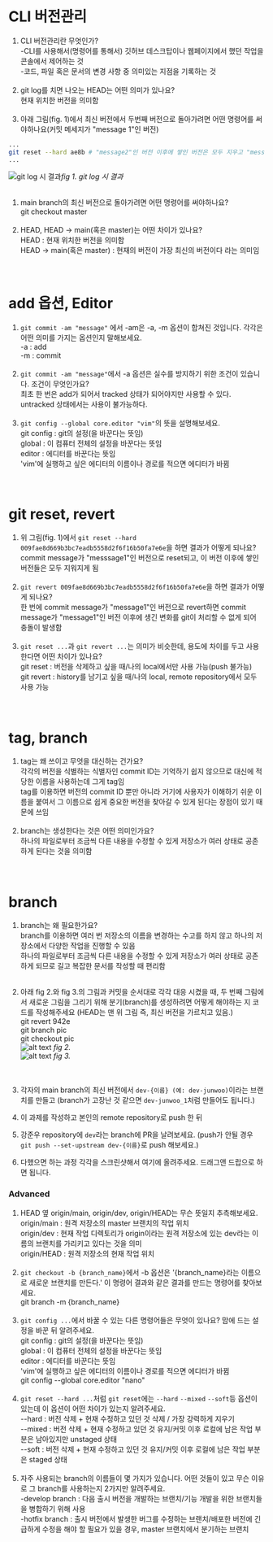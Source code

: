 # CLI 버전관리
1. CLI 버전관리란 무엇인가?<br>
   -CLI를 사용해서(명령어를 통해서) 깃허브 데스크탑이나 웹페이지에서 했던 작업을 콘솔에서 제어하는 것<br>
   -코드, 파일 혹은 문서의 변경 사항 중 의미있는 지점을 기록하는 것<br><br>
2. git log를 치면 나오는 HEAD는 어떤 의미가 있나요?<br>
   현재 위치한 버전을 의미함<br><br>
3. 아래 그림(fig. 1)에서 최신 버전에서 두번째 버전으로 돌아가려면 어떤 명령어를 써야하나요(커밋 메세지가 "message 1"인 버전)<br>
```bash
...
git reset --hard ae8b # "message2"인 버전 이후에 쌓인 버전은 모두 지우고 "message2"인 버전으로 돌아감
...
```
![git log 시 결과](./sources/commit_log1.png)*fig 1. git log 시 결과* <br><br>

1. main branch의 최신 버전으로 돌아가려면 어떤 명령어를 써야하나요?<br>
   git checkout master<br><br>
2. HEAD, HEAD -> main(혹은 master)는 어떤 차이가 있나요?<br>
   HEAD : 현재 위치한 버전을 의미함<br>
   HEAD -> main(혹은 master) : 현재의 버전이 가장 최신의 버전이다 라는 의미임<br><br><br>

# add 옵션, Editor
1. `git commit -am "message"` 에서 -am은 -a, -m 옵션이 합쳐진 것입니다. 각각은 어떤 의미를 가지는 옵션인지 말해보세요.<br>
   -a : add<br>
   -m : commit<br><br>
2. `git commit -am "message"`에서 -a 옵션은 실수를 방지하기 위한 조건이 있습니다. 조건이 무엇인가요?<br>
   최초 한 번은 add가 되어서 tracked 상태가 되어야지만 사용할 수 있다. untracked 상태에서는 사용이 불가능하다.<br><br>
3. `git config --global core.editor "vim"`의 뜻을 설명해보세요.<br>
   git config : git의 설정(을 바꾼다는 뜻임)<br>
   global : 이 컴퓨터 전체의 설정을 바꾼다는 뜻임<br>
   editor : 에디터를 바꾼다는 뜻임<br>
   'vim'에 실행하고 싶은 에디터의 이름이나 경로를 적으면 에디터가 바뀜<br><br><br>

# git reset, revert
1. 위 그림(fig. 1)에서 `git reset --hard 009fae8d669b3bc7eadb5558d2f6f16b50fa7e6e`을 하면 결과가 어떻게 되나요?<br>
   commit message가 "messsage1"인 버전으로 reset되고, 이 버전 이후에 쌓인 버전들은 모두 지워지게 됨<br><br>
2. `git revert 009fae8d669b3bc7eadb5558d2f6f16b50fa7e6e`을 하면 결과가 어떻게 되나요?<br>
   한 번에 commit message가 "message1"인 버전으로 revert하면 commit message가 "message1"인 버전 이후에 생긴 변화를 git이 처리할 수 없게 되어 충돌이 발생함<br><br>
3. `git reset ...`과 `git revert ...`는 의미가 비슷한데, 용도에 차이를 두고 사용한다면 어떤 차이가 있나요?<br>
   git reset : 버전을 삭제하고 싶을 때/나의 local에서만 사용 가능(push 불가능)<br>
   git revert : history를 남기고 싶을 때/나의 local, remote repository에서 모두 사용 가능<br><br><br>

# tag, branch
1. tag는 왜 쓰이고 무엇을 대신하는 건가요?<br>
   각각의 버전을 식별하는 식별자인 commit ID는 기억하기 쉽지 않으므로 대신에 적당한 이름을 사용하는데 그게 tag임<br>
   tag를 이용하면 버전의 commit ID 뿐만 아니라 거기에 사용자가 이해하기 쉬운 이름을 붙여서 그 이름으로 쉽게 중요한 버전을 찾아갈 수 있게 된다는 장점이 있기 때문에 쓰임<br><br>
2. branch는 생성한다는 것은 어떤 의미인가요?<br>
   하나의 파일로부터 조금씩 다른 내용을 수정할 수 있게 저장소가 여러 상태로 공존하게 된다는 것을 의미함<br><br><br>

# branch
1. branch는 왜 필요한가요?<br>
   branch를 이용하면 여러 번 저장소의 이름을 변경하는 수고를 하지 않고 하나의 저장소에서 다양한 작업을 진행할 수 있음<br>
   하나의 파일로부터 조금씩 다른 내용을 수정할 수 있게 저장소가 여러 상태로 공존하게 되므로 길고 복잡한 문서를 작성할 때 편리함<br><br>
2. 아래 fig 2.와 fig 3.의 그림과 커밋을 순서대로 각각 대응 시켰을 때, 두 번째 그림에서 새로운 그림을 그리기 위해 분기(branch)를 생성하려면 어떻게 해야하는 지 코드를 작성해주세요 (HEAD는 맨 위 그림 즉, 최신 버전을 가르치고 있음.)<br>
   git revert 942e<br>
   git branch pic<br>
   git checkout pic<br>
![alt text](./sources/log_visualization.png) *fig 2.*<br>
![alt text](./sources/commit_log2.png) *fig 3.*<br><br><br>

1. 각자의 main branch의 최신 버전에서 `dev-{이름} (예: dev-junwoo)`이라는 브랜치를 만들고 (branch가 고장난 것 같으면 `dev-junwoo_1`처럼 만들어도 됩니다.)<br>
2. 이 과제를 작성하고 본인의 remote repository로 push 한 뒤<br>
3. 강준우 repository에 `dev`라는 branch에 PR을 날려보세요. (push가 안될 경우 `git push --set-upstream dev-{이름}`로 push 해보세요.)<br>
4. 다했으면 하는 과정 각각을 스크린샷해서 여기에 올려주세요. 드래그앤 드랍으로 하면 됩니다.<br>

### Advanced
1. HEAD 옆 origin/main, origin/dev, origin/HEAD는 무슨 뜻일지 추측해보세요.<br>
   origin/main : 원격 저장소의 master 브랜치의 작업 위치<br>
   origin/dev : 현재 작업 디렉토리가 origin이라는 원격 저장소에 있는 dev라는 이름의 브랜치를 가리키고 있다는 것을 의미<br>
   origin/HEAD : 원격 저장소의 현재 작업 위치<br><br>
2. `git checkout -b {branch_name}`에서 -b 옵션은 '{branch_name}라는 이름으로 새로운 브랜치를 만든다.' 이 명령어 결과와 같은 결과를 만드는 명령어를 찾아보세요.<br>
   git branch -m {branch_name}<br><br>
3. `git config ...`에서 바꿀 수 있는 다른 명령어들은 무엇이 있나요? 맘에 드는 설정을 바꾼 뒤 알려주세요.<br>
   git config : git의 설정(을 바꾼다는 뜻임)<br>
   global : 이 컴퓨터 전체의 설정을 바꾼다는 뜻임<br>
   editor : 에디터를 바꾼다는 뜻임<br>
   'vim'에 실행하고 싶은 에디터의 이름이나 경로를 적으면 에디터가 바뀜<br>
   git config --global core.editor "nano"<br><br>
4. `git reset --hard ...`처럼 `git reset`에는 `--hard` `--mixed` `--soft`등 옵션이 있는데 이 옵션이 어떤 차이가 있는지 알려주세요.<br>
   --hard :  버전 삭제 + 현재 수정하고 있던 것 삭제 / 가장 강력하게 지우기<br>
   --mixed : 버전 삭제 + 현재 수정하고 있던 것 유지/커밋 이후 로컬에 남은 작업 부분은 남아있지만 unstaged 상태<br>
   --soft : 버전 삭제 + 현재 수정하고 있던 것 유지/커밋 이후 로컬에 남은 작업 부분은 staged 상태<br><br>
5. 자주 사용되는 branch의 이름들이 몇 가지가 있습니다. 어떤 것들이 있고 무슨 이유로 그 branch를 사용하는지 2가지만 알려주세요.<br>
   -develop branch : 다음 출시 버전을 개발하는 브랜치/기능 개발을 위한 브랜치들을 병합하기 위해 사용<br>
   -hotfix branch : 출시 버전에서 발생한 버그를 수정하는 브랜치/배포한 버전에 긴급하게 수정을 해야 할 필요가 있을 경우, master 브랜치에서 분기하는 브랜치

